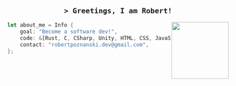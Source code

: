 <h3 align="center">
  <samp>&gt; Greetings, I am Robert!</samp>
</h3>

<img height=130 align="right" src="https://github-readme-stats.vercel.app/api/top-langs/?username=din0x&layout=compact&title_color=f0f6fc&bg_color=161b22&hide_border=true&text_color=f0f6fc&hide_title=true"/>

```rust
let about_me = Info {
    goal: "Become a software dev!",
    code: &[Rust, C, CSharp, Unity, HTML, CSS, JavaScript],
    contact: "robertpoznanski.dev@gmail.com",
};
```
